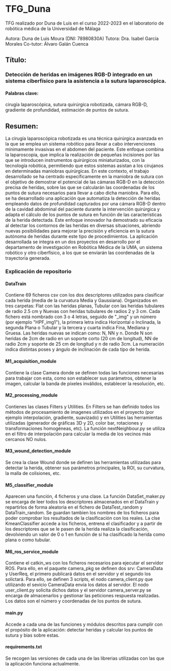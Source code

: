 # TFG_Duna
TFG realizado por Duna de Luis en el curso 2022-2023 en el laboratorio de robótica médica de la Universidad de Málaga

Autora: Duna de Luis Moura (DNI: 78980830A)
Tutora: Dra. Isabel García Morales
Co-tutor: Álvaro Galán Cuenca

## Título:
### Detección de heridas en imágenes RGB-D integrado en un sistema ciberfísico para la asistencia a la sutura laparoscópica.
#### Palabras clave:
cirugía laparoscópica, sutura quirúrgica robotizada, cámara RGB-D, gradiente de profundidad, estimación de puntos de sutura.

## Resumen:
La cirugía laparoscópica robotizada es una técnica quirúrgica avanzada en la que se emplea un sistema robótico para llevar a cabo intervenciones mínimamente invasivas en el abdomen del paciente. Este enfoque combina la laparoscopia, que implica la realización de pequeñas incisiones por las que se introducen instrumentos quirúrgicos miniaturizados, con la tecnología robótica, permitiendo que estos sistemas asistan a los cirujanos en determinadas maniobras quirúrgicas. 
En este contexto, el trabajo desarrollado se ha centrado específicamente en la maniobra de sutura con el objetivo de demostrar el potencial de las cámaras RGB-D en la detección precisa de heridas, sobre las que se calcularán las coordenadas de los puntos de sutura necesarios para llevar a cabo dicha maniobra. Para ello, se ha desarrollado una aplicación que automatiza la detección de heridas empleando datos de profundidad capturados por una cámara RGB-D dentro de la cavidad abdominal del paciente durante la intervención quirúrgica y adapta el cálculo de los puntos de sutura en función de las características de la herida detectada.
Este enfoque innovador ha demostrado su eficacia al detectar los contornos de las heridas en diversas situaciones, abriendo nuevas posibilidades para mejorar la precisión y eficiencia en la sutura autónoma de heridas durante este tipo de procedimientos. La aplicación desarrollada se integra en un dos proyectos en desarrollo por el departamento de investigación en Robótica Médica de la UMA, un sistema robótico y otro ciberfísico, a los que se enviarán las coordenadas de la trayectoria generada.

### Explicación de repositorio
#### DataTrain
Contiene 69 ficheros csv con los dos descriptores utilizados para clasificar cada herida (media de la curvatura Media y Gaussiana). Organizados en tres carpetas: Flat con las heridas planas, Tubular con las heridas tubulares de radio 2.5 cm y Nuevas con heridas tubulares de radios 2 y 3 cm. Cada fichero está nombrado con 3 o 4 letras, seguido de "_img" y un número (por ejemplo "HPF_img1"), la primera letra indica Horizontal o Inclinada, la segunda Plana o Tubular y la tercera y cuarta indica Fina, Mediana y Gruesa. Las heridas nuevas se indican como: N, NN y n. Donde N son heridas de 2cm de radio en un soporte corto (20 cm de longitud), NN de radio 2cm y soporte de 25 cm de longitud y n de radio 3cm. La numeración indica distintas poses y ángulo de inclinación de cada tipo de herida.

####  M1_acquisition_module
Contiene la clase Camera donde se definen todas las funciones necesarias para trabajar con esta, como son establecer sus parámetros, obtener la imagen, calcular la banda de píxeles inválidos, establecer la resolución, etc.

#### M2_processing_module
Contienes las clases Filters y Utilities. En Filters se han definido todos los métodos de procesamiento de imagenes utilizados en el proyecto (por ejemplo interpolación, gradiente, suavizado) y en Utilities las herramientas utilizadas (generador de gráficas 3D y 2D, color bar, rotaciones y transformaciones homogéneas, etc). La función nextNeighbour.py se utiliza en el filtro de interpolación para calcular la media de los vecinos más cercanos NO nulos.

#### M3_wound_detection_module
Se crea la clase Wound donde se definen las herramientas utilizadas para detectar la herida, obtener sus parámetros principales, la ROI, su curvatura, la malla de colisiones, etc.

#### M5_classifier_module
Aparecen una función, 4 ficheros y una clase. La función DataSet_maker.py se encarga de leer todos los descriptores almacenados en el DataTrain y repartirlos de forma aleatoria en el fichero de DataTest_random y DataTrain_random. Se guardan tambien los nombres de los ficheros para poder comprobar los resultados de la clasificación con los reales. La clse KmeanClassifier accede a los ficheros, entrena el clasificador y a partir de los descriptores que se le pasen de la herida realiza la clasificación, devolviendo un valor de 0 o 1 en función de si ha clasificado la herida como plana o como tubular.

#### M6_ros_service_module
Contiene el catkin_ws con los ficheros necesarios para ejecutar el servidor ROS. Para ello, en el paquete camera_pkg se definen dos srv: CameraData y UserReq, el primero publicará datos en el servidor y el segundo los solictará. Para ello, se definen 3 scripts, el nodo camera_client.py que utilizando el sevicio CameraData envia los datos al servidor. El nodo user_client.py solicita dichos datos y el servidor camera_server.py se encarga de almacenarlos y gestionar las peticiones respuesta realizadas. Los datos son el número y coordenadas de los puntos de sutura.

#### main.py
Accede a cada una de las funciones y módulos descritos para cumplir con el propósito de la aplicación: detectar heridas y calcular los puntos de sutura y bias sobre estas.

#### requirements.txt
Se recogen las versiones de cada una de las librerias utilizadas con las que la aplicación funciona actualmente.

